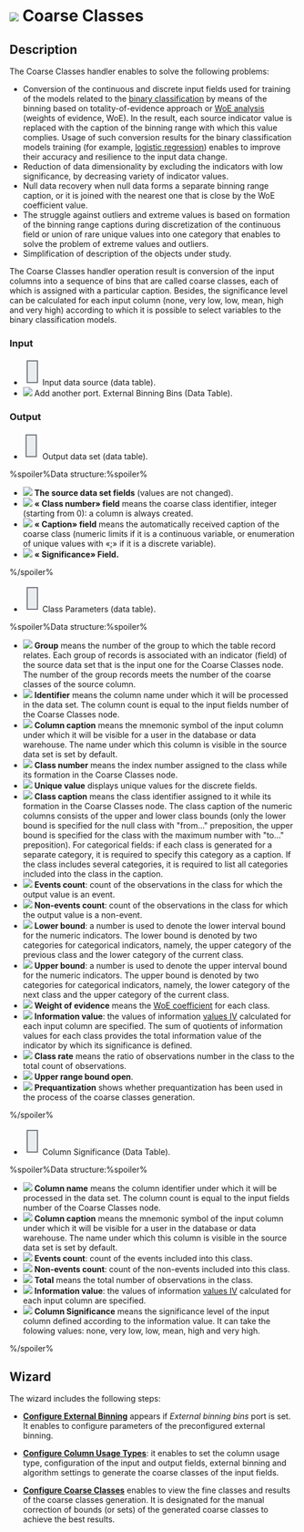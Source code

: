# ![ ](../../images/icons/components/coarseclasses_default.svg) Coarse Classes

## Description

The Coarse Classes handler enables to solve the following problems:

* Conversion of the continuous and discrete input fields used for training of the models related to the [binary classification](https://wiki.loginom.ru/articles/binary-classification.html) by means of the binning based on totality-of-evidence approach or [WoE analysis](https://wiki.loginom.ru/articles/coefficient-woe.html) (weights of evidence, WoE). In the result, each source indicator value is replaced with the caption of the binning range with which this value complies. Usage of such conversion results for the binary classification models training (for example, [logistic regression](https://wiki.loginom.ru/articles/logistic-regression.html)) enables to improve their accuracy and resilience to the input data change.
* Reduction of data dimensionality by excluding the indicators with low significance, by decreasing variety of indicator values.
* Null data recovery when null data forms a separate binning range caption, or it is joined with the nearest one that is close by the WoE coefficient value.
* The struggle against outliers and extreme values is based on formation of the binning range captions during discretization of the continuous field or union of rare unique values into one category that enables to solve the problem of extreme values and outliers.
* Simplification of description of the objects under study.

The Coarse Classes handler operation result is conversion of the input columns into a sequence of bins that are called coarse classes, each of which is assigned with a particular caption. Besides, the significance level can be calculated for each input column (none, very low, low, mean, high and very high) according to which it is possible to select variables to the binary classification models.

### Input

* ![ ](../../images/icons/app/node/ports/inputs/table_inactive.svg) Input data source (data table).
* ![ ](../../images/icons/app/node/ports/add/add_inactive_default.svg) Add another port. External Binning Bins (Data Table).

### Output

* ![ ](../../images/icons/app/node/ports/outputs/table_inactive.svg) Output data set (data table).

%spoiler%Data structure:%spoiler%

* ![ ](../../images/icons/data-types/none_default.svg) **The source data set fields** (values are not changed).
* ![ ](../../images/icons/data-types/integer_default.svg) **«<Column caption> Class number» field** means the coarse class identifier, integer (starting from 0): a column is always created.
* ![ ](../../images/icons/data-types/string_default.svg) **«<Column caption> Caption» field** means the automatically received caption of the coarse class (numeric limits if it is a continuous variable, or enumeration of unique values with «;» if it is a discrete variable).
* ![ ](../../images/icons/data-types/float_default.svg) **«<Column caption> Significance» Field.**

%/spoiler%

* ![ ](../../images/icons/app/node/ports/inputs/table_inactive.svg) Class Parameters (data table).

%spoiler%Data structure:%spoiler%

* ![ ](../../images/icons/data-types/integer_default.svg) **Group** means the number of the group to which the table record relates. Each group of records is associated with an indicator (field) of the source data set that is the input one for the Coarse Classes node. The number of the group records meets the number of the coarse classes of the source column.
* ![ ](../../images/icons/data-types/string_default.svg) **Identifier** means the column name under which it will be processed in the data set. The column count is equal to the input fields number of the Coarse Classes node.
* ![ ](../../images/icons/data-types/string_default.svg) **Column caption** means the mnemonic symbol of the input column under which it will be visible for a user in the database or data warehouse. The name under which this column is visible in the source data set is set by default.
* ![ ](../../images/icons/data-types/integer_default.svg) **Class number** means the index number assigned to the class while its formation in the Coarse Classes node.
* ![ ](../../images/icons/data-types/string_default.svg) **Unique value** displays unique values for the discrete fields.
* ![ ](../../images/icons/data-types/string_default.svg) **Class caption** means the class identifier assigned to it while its formation in the Coarse Classes node. The class caption of the numeric columns consists of the upper and lower class bounds (only the lower bound is specified for the null class with "from..." preposition, the upper bound is specified for the class with the maximum number with "to..." preposition). For categorical fields: if each class is generated for a separate category, it is required to specify this category as a caption. If the class includes several categories, it is required to list all categories included into the class in the caption.
* ![ ](../../images/icons/data-types/integer_default.svg) **Events count**: count of the observations in the class for which the output value is an event.
* ![ ](../../images/icons/data-types/integer_default.svg) **Non-events count**: count of the observations in the class for which the output value is a non-event.
* ![ ](../../images/icons/data-types/variant_default.svg) **Lower bound**: a number is used to denote the lower interval bound for the numeric indicators. The lower bound is denoted by two categories for categorical indicators, namely, the upper category of the previous class and the lower category of the current class.
* ![ ](../../images/icons/data-types/variant_default.svg) **Upper bound**: a number is used to denote the upper interval bound for the numeric indicators. The upper bound is denoted by two categories for categorical indicators, namely, the lower category of the next class and the upper category of the current class.
* ![ ](../../images/icons/data-types/float_default.svg) **Weight of evidence** means the [WoE coefficient](https://wiki.loginom.ru/articles/coefficient-woe.html) for each class.
* ![ ](../../images/icons/data-types/float_default.svg) **Information value**: the values of information [values IV](https://wiki.loginom.ru/articles/coefficient-iv.html) calculated for each input column are specified. The sum of quotients of information values for each class provides the total information value of the indicator by which its significance is defined.
* ![ ](../../images/icons/data-types/float_default.svg) **Class rate** means the ratio of observations number in the class to the total count of observations.
* ![ ](../../images/icons/data-types/boolean_default.svg) **Upper range bound open**.
* ![ ](../../images/icons/data-types/boolean_default.svg) **Prequantization** shows whether prequantization has been used in the process of the coarse classes generation.

%/spoiler%

* ![ ](../../images/icons/app/node/ports/inputs/table_inactive.svg) Column Significance (Data Table).

%spoiler%Data structure:%spoiler%

* ![ ](../../images/icons/data-types/string_default.svg) **Column name** means the column identifier under which it will be processed in the data set. The column count is equal to the input fields number of the Coarse Classes node.
* ![ ](../../images/icons/data-types/string_default.svg) **Column caption** means the mnemonic symbol of the input column under which it will be visible for a user in the database or data warehouse. The name under which this column is visible in the source data set is set by default.
* ![ ](../../images/icons/data-types/integer_default.svg) **Events count**: count of the events included into this class.
* ![ ](../../images/icons/data-types/integer_default.svg) **Non-events count**: count of the non-events included into this class.
* ![ ](../../images/icons/data-types/integer_default.svg) **Total** means the total number of observations in the class.
* ![ ](../../images/icons/data-types/float_default.svg) **Information value**: the values of information [values IV](https://wiki.loginom.ru/articles/coefficient-iv.html) calculated for each input column are specified.
* ![ ](../../images/icons/data-types/string_default.svg) **Column Significance** means the significance level of the input column defined according to the information value. It can take the folowing values: none, very low, low, mean, high and very high.

%/spoiler%

## Wizard

The wizard includes the following steps:

* **[Configure External Binning](./fine-classes/configuring-an-external-partition.md)** appears if *External binning bins* port is set. It enables to configure parameters of the preconfigured external binning.

* **[Configure Column Usage Types](./fine-classes/configure-column-assignments.md)**: it enables to set the column usage type, configuration of the input and output fields, external binning and algorithm settings to generate the coarse classes of the input fields.

* **[Configure Coarse Classes](./fine-classes/configuring-the-finite-classes.md)** enables to view the fine classes and results of the coarse classes generation. It is designated for the manual correction of bounds (or sets) of the generated coarse classes to achieve the best results.
